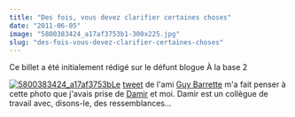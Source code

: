 ```yaml
---
title: "Des fois, vous devez clarifier certaines choses"
date: "2011-06-05"
image: "5800383424_a17af3753b1-300x225.jpg"
slug: "des-fois-vous-devez-clarifier-certaines-choses"
---
```


Ce billet a été initialement rédigé sur le défunt blogue À la base 2

[![](images/5800383424_a17af3753b1-300x225.jpg "5800383424_a17af3753b")Le](https://www.flickr.com/photos/fredericharper/5800383424/sizes/z/in/photostream/) [tweet](https://twitter.com/#!/guybarrette/statuses/77384917754978304) de l'ami [Guy Barrette](https://guy.dotnet-expertise.com/) m'a fait penser à cette photo que j'avais prise de [Damir](https://twitter.com/#!/DamirB) et moi. Damir est un collègue de travail avec, disons-le, des ressemblances...

